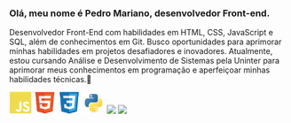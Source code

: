 ### Olá, meu nome é Pedro Mariano, desenvolvedor Front-end.

Desenvolvedor Front-End com habilidades em HTML, CSS, JavaScript e SQL, além de conhecimentos em Git. Busco oportunidades para aprimorar minhas habilidades em projetos desafiadores e inovadores. Atualmente, estou cursando Análise e Desenvolvimento de Sistemas pela Uninter para aprimorar meus conhecimentos em programação e aperfeiçoar minhas habilidades técnicas.🌱

<div style ="display: inline_block"<br>
<img align="center height="30" width="40" src="https://raw.githubusercontent.com/devicons/devicon/master/icons/javascript/javascript-plain.svg">
<img align="center height="30" width="40" src="https://raw.githubusercontent.com/devicons/devicon/master/icons/html5/html5-original.svg">
<img align="center height="30" width="40" src="https://raw.githubusercontent.com/devicons/devicon/master/icons/css3/css3-original.svg">
<img align="center height="30" width="40" src="https://raw.githubusercontent.com/devicons/devicon/master/icons/python/python-original.svg">
<img align="center height="30" width="40" src="https://cdn.jsdelivr.net/gh/devicons/devicon/icons/mysql/mysql-original.svg">
<img align="center height="30" width="40" src="https://cdn.jsdelivr.net/gh/devicons/devicon/icons/git/git-original.svg">
</div>


<!--
**Peumariano/Peumariano** is a ✨ _special_ ✨ repository because its `README.md` (this file) appears on your GitHub profile.

Here are some ideas to get you started:

- 🔭 I’m currently working on ...
- 🌱 I’m currently learning ...
- 👯 I’m looking to collaborate on ...
- 🤔 I’m looking for help with ...
- 💬 Ask me about ...
- 📫 How to reach me: ...
- 😄 Pronouns: ...
- ⚡ Fun fact: ...
-->

